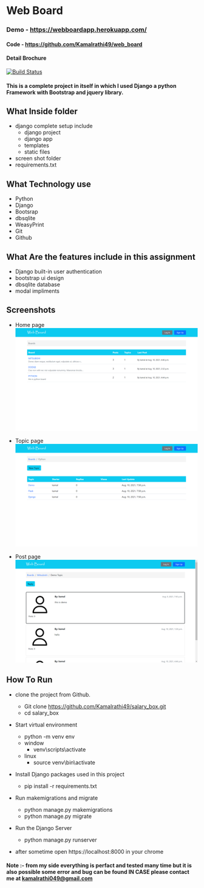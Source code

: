 # Web Board
### Demo - https://webboardapp.herokuapp.com/
#### Code - https://github.com/Kamalrathi49/web_board
#### Detail Brochure

[![Build Status](https://travis-ci.org/joemccann/dillinger.svg?branch=master)](https://travis-ci.org/joemccann/dillinger)

#### This is a complete project in itself in which I used Django a python Framework with Bootstrap and jquery library.
## What Inside folder
- django complete setup include
    - django project
    - django app
    - templates
    - static files
- screen shot folder
- requirements.txt

## What Technology use
- Python
- Django
- Bootsrap
- dbsqlite
- WeasyPrint
- Git
- Github

## What Are the features include in this assignment
- Django built-in user authentication
- bootstrap ui design
- dbsqlite database
- modal impliments

## Screenshots
- Home page ![screenshot 1](https://github.com/Kamalrathi49/web_board/blob/master/screenshots/Screenshot%20(50).png?raw=true)
 
- Topic page ![screenshot 1](https://github.com/Kamalrathi49/web_board/blob/master/screenshots/Screenshot%20(54).png?raw=true)

- Post page ![screenshot 1](https://github.com/Kamalrathi49/web_board/blob/master/screenshots/Screenshot%20(55).png?raw=true)




## How To Run 
- clone the project from Github.
  -  Git clone https://github.com/Kamalrathi49/salary_box.git
  -  cd salary_box
- Start virtual environment
  - python -m venv env
  - window
    - venv\scripts\activate
  - linux
    - source venv\bin\activate
- Install Django packages used in this project
  - pip install -r requirements.txt

- Run makemigrations and migrate
  - python manage.py makemigrations
  - python manage.py migrate

- Run the Django Server
  - python manage.py runserver

- after sometime open  https://localhost:8000  in your chrome
#### Note :- from my side everything is perfact and tested many time but it is also possible some error and bug can be found IN CASE please contact me at kamalrathi049@gmail.com


